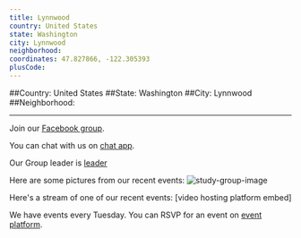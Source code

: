 ```yaml
---
title: Lynnwood
country: United States
state: Washington
city: Lynnwood
neighborhood: 
coordinates: 47.827866, -122.305393
plusCode:
---
```


##Country: United States
##State: Washington
##City: Lynnwood
##Neighborhood: 
*****
Join our [Facebook group](https://www.facebook.com/groups/free.code.camp.lynnwood.wa).

You can chat with us on [chat app]().

Our Group leader is [leader]()

Here are some pictures from our recent events:
![study-group-image]()

Here's a stream of one of our recent events:
[video hosting platform embed]

We have events every Tuesday. You can RSVP for an event on [event platform]().
